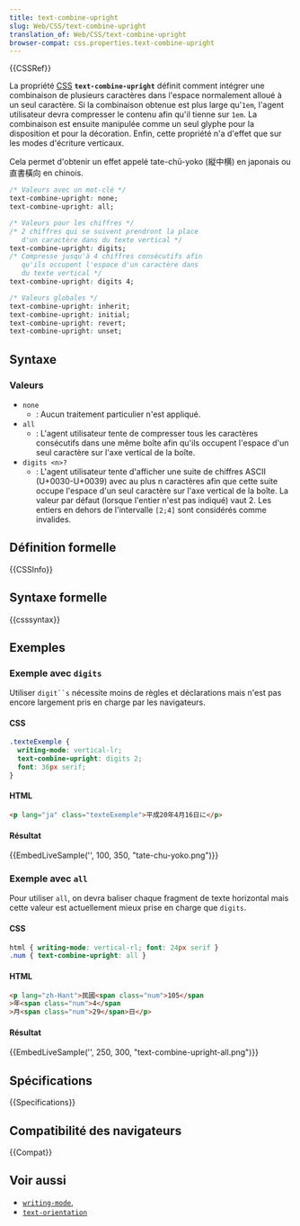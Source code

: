 ```yaml
---
title: text-combine-upright
slug: Web/CSS/text-combine-upright
translation_of: Web/CSS/text-combine-upright
browser-compat: css.properties.text-combine-upright
---
```

{{CSSRef}}

La propriété [CSS](/fr/docs/Web/CSS) **`text-combine-upright`** définit comment intégrer une combinaison de plusieurs caractères dans l'espace normalement alloué à un seul caractère. Si la combinaison obtenue est plus large qu'`1em`, l'agent utilisateur devra compresser le contenu afin qu'il tienne sur `1em`. La combinaison est ensuite manipulée comme un seul glyphe pour la disposition et pour la décoration. Enfin, cette propriété n'a d'effet que sur les modes d'écriture verticaux.

Cela permet d'obtenir un effet appelé tate-chū-yoko (縦中横) en japonais ou 直書橫向 en chinois.

```css
/* Valeurs avec un mot-clé */
text-combine-upright: none;
text-combine-upright: all;

/* Valeurs pour les chiffres */
/* 2 chiffres qui se suivent prendront la place
   d'un caractère dans du texte vertical */
text-combine-upright: digits;
/* Compresse jusqu'à 4 chiffres consécutifs afin
   qu'ils occupent l'espace d'un caractère dans
   du texte vertical */
text-combine-upright: digits 4;

/* Valeurs globales */
text-combine-upright: inherit;
text-combine-upright: initial;
text-combine-upright: revert;
text-combine-upright: unset;
```

## Syntaxe

### Valeurs

- `none`
  - : Aucun traitement particulier n'est appliqué.
- `all`
  - : L'agent utilisateur tente de compresser tous les caractères consécutifs dans une même boîte afin qu'ils occupent l'espace d'un seul caractère sur l'axe vertical de la boîte.
- `digits <n>?`
  - : L'agent utilisateur tente d'afficher une suite de chiffres ASCII (U+0030-U+0039) avec au plus n caractères afin que cette suite occupe l'espace d'un seul caractère sur l'axe vertical de la boîte. La valeur par défaut (lorsque l'entier n'est pas indiqué) vaut 2. Les entiers en dehors de l'intervalle `[2;4]` sont considérés comme invalides.

## Définition formelle

{{CSSInfo}}

## Syntaxe formelle

{{csssyntax}}

## Exemples

### Exemple avec `digits`

Utiliser ` digit``s ` nécessite moins de règles et déclarations mais n'est pas encore largement pris en charge par les navigateurs.

#### CSS

```css
.texteExemple {
  writing-mode: vertical-lr;
  text-combine-upright: digits 2;
  font: 36px serif;
}
```

#### HTML

```html
<p lang="ja" class="texteExemple">平成20年4月16日に</p>
```

#### Résultat

{{EmbedLiveSample('', 100, 350, "tate-chu-yoko.png")}}

### Exemple avec `all`

Pour utiliser `all`, on devra baliser chaque fragment de texte horizontal mais cette valeur est actuellement mieux prise en charge que `digits`.

#### CSS

```css
html { writing-mode: vertical-rl; font: 24px serif }
.num { text-combine-upright: all }
```

#### HTML

```html
<p lang="zh-Hant">民國<span class="num">105</span
>年<span class="num">4</span
>月<span class="num">29</span>日</p>
```

#### Résultat

{{EmbedLiveSample('', 250, 300, "text-combine-upright-all.png")}}

## Spécifications

{{Specifications}}

## Compatibilité des navigateurs

{{Compat}}

## Voir aussi

- [`writing-mode`](/fr/docs/Web/CSS/writing-mode),
- [`text-orientation`](/fr/docs/Web/CSS/text-orientation)
